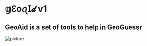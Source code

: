 # **𝕘Ɛoꪖꀤ𝓭 v1**

## GeoAid is a set of tools to help in GeoGuessr
![picture](https://cdn.discordapp.com/attachments/1311493492085755995/1329248044822298655/Screenshot_2025-01-15_at_7.37.11_PM.png?ex=6789a636&is=678854b6&hm=697b66b7e541b637a69af25e1ad275109bd28513ed410b75ef55e619e24983a1&)
